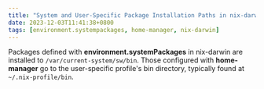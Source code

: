 ```yaml
---
title: "System and User-Specific Package Installation Paths in nix-darwin"
date: 2023-12-03T11:41:38+0800
tags: [environment.systempackages, home-manager, nix-darwin]
---
```


Packages defined with **environment.systemPackages** in nix-darwin are installed to `/var/current-system/sw/bin`. Those configured with **home-manager** go to the user-specific profile's bin directory, typically found at `~/.nix-profile/bin`.
